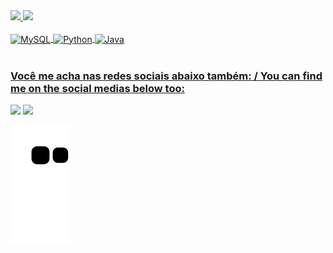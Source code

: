 <div>
  <a href="https://github.com/sirwonderland">
  <img height="180em" src="https://github-readme-stats.vercel.app/api?username=sirwonderland&show_icons=true&theme=outrun&include_all_commits=true&count_private=true"/>
  <img height="180em" src="https://github-readme-stats.vercel.app/api/top-langs/?username=sirwonderland&layout=compact&langs_count=6&theme=outrun"/>
</div>
<div style="display: inline_block"><br>
  <img align="center" alt="MySQL" height="80" width="80" src="https://cdn.jsdelivr.net/gh/devicons/devicon/icons/mysql/mysql-original-wordmark.svg">
  <img align="center" alt="Python" height="70" width="70" src="https://cdn.jsdelivr.net/gh/devicons/devicon/icons/python/python-plain-wordmark.svg">
  <img align="center" alt="Java" height="80" width="80" src="https://cdn.jsdelivr.net/gh/devicons/devicon/icons/java/java-plain-wordmark.svg">
</div>
 
 <br>
 
  ### Você me acha nas redes sociais abaixo também: / You can find me on the social medias below too:
 
<div> 
  <a href="https://instagram.com/bruwonderland" target="_blank"><img src="https://img.shields.io/badge/-Instagram-%23E4405F?style=for-the-badge&logo=instagram&logoColor=white" target="_blank"></a>
  <a href="https://www.linkedin.com/in/brunobbittencourt" target="_blank"><img src="https://img.shields.io/badge/-LinkedIn-%230077B5?style=for-the-badge&logo=linkedin&logoColor=white" target="_blank"></a> 
 
  ![Snake animation](https://github.com/sirwonderland/sirwonderland/blob/output/github-contribution-grid-snake.svg)

</div>

